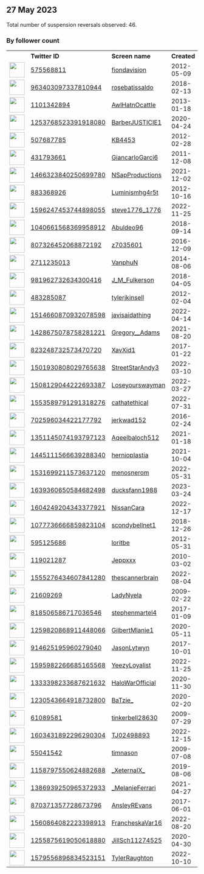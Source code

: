 
## 27 May 2023
Total number of suspension reversals observed: 46.

### By follower count
<table><tr><th></th><th align="left">Twitter ID</th><th align="left">Screen name</th>
<th align="left">Created</th><th align="left">Status</th><th align="left">Suspended</th><th align="left">Followers</th>
<tr><td><a href="https://pbs.twimg.com/profile_images/1662250952525578240/doclqhrW_normal.jpg"><img src="https://pbs.twimg.com/profile_images/1662250952525578240/doclqhrW_normal.jpg" width="40px" height="40px" align="center"/></a></td><td><a href="https://twitter.com/intent/user?user_id=575568811">575568811</a></td><td><a href="https://twitter.com/fiondavision">fiondavision</a></td><td>2012-05-09</td><td align="center"></td><td>2022-02-13</td><td>3733</td></tr>
<tr><td><a href="https://pbs.twimg.com/profile_images/1658801846331363328/C9iz6Wk7_normal.jpg"><img src="https://pbs.twimg.com/profile_images/1658801846331363328/C9iz6Wk7_normal.jpg" width="40px" height="40px" align="center"/></a></td><td><a href="https://twitter.com/intent/user?user_id=963403097337810944">963403097337810944</a></td><td><a href="https://twitter.com/rosebatissaldo">rosebatissaldo</a></td><td>2018-02-13</td><td align="center"></td><td>2022-11-04</td><td>3638</td></tr>
<tr><td><a href="https://pbs.twimg.com/profile_images/3534244090/897898fca6a347542db66681f8bfee9d_normal.jpeg"><img src="https://pbs.twimg.com/profile_images/3534244090/897898fca6a347542db66681f8bfee9d_normal.jpeg" width="40px" height="40px" align="center"/></a></td><td><a href="https://twitter.com/intent/user?user_id=1101342894">1101342894</a></td><td><a href="https://twitter.com/AwlHatnOcattle">AwlHatnOcattle</a></td><td>2013-01-18</td><td align="center"></td><td>2023-05-24</td><td>1633</td></tr>
<tr><td><a href="https://pbs.twimg.com/profile_images/1352003254448779271/CEPWH4S9_normal.jpg"><img src="https://pbs.twimg.com/profile_images/1352003254448779271/CEPWH4S9_normal.jpg" width="40px" height="40px" align="center"/></a></td><td><a href="https://twitter.com/intent/user?user_id=1253768523391918080">1253768523391918080</a></td><td><a href="https://twitter.com/BarberJUSTICIE1">BarberJUSTICIE1</a></td><td>2020-04-24</td><td align="center"></td><td>2022-08-05</td><td>1572</td></tr>
<tr><td><a href="https://pbs.twimg.com/profile_images/1295496689269104640/qioYatgq_normal.jpg"><img src="https://pbs.twimg.com/profile_images/1295496689269104640/qioYatgq_normal.jpg" width="40px" height="40px" align="center"/></a></td><td><a href="https://twitter.com/intent/user?user_id=507687785">507687785</a></td><td><a href="https://twitter.com/KB4453">KB4453</a></td><td>2012-02-28</td><td align="center"></td><td></td><td>1474</td></tr>
<tr><td><a href="https://pbs.twimg.com/profile_images/524556035856400384/jcH0airN_normal.jpeg"><img src="https://pbs.twimg.com/profile_images/524556035856400384/jcH0airN_normal.jpeg" width="40px" height="40px" align="center"/></a></td><td><a href="https://twitter.com/intent/user?user_id=431793661">431793661</a></td><td><a href="https://twitter.com/GiancarloGarci6">GiancarloGarci6</a></td><td>2011-12-08</td><td align="center"></td><td>2022-10-20</td><td>1444</td></tr>
<tr><td><a href="https://pbs.twimg.com/profile_images/1662221975773917184/4hSmJz3j_normal.jpg"><img src="https://pbs.twimg.com/profile_images/1662221975773917184/4hSmJz3j_normal.jpg" width="40px" height="40px" align="center"/></a></td><td><a href="https://twitter.com/intent/user?user_id=1466323840250699780">1466323840250699780</a></td><td><a href="https://twitter.com/NSapProductions">NSapProductions</a></td><td>2021-12-02</td><td align="center"></td><td>2023-04-24</td><td>1252</td></tr>
<tr><td><a href="https://pbs.twimg.com/profile_images/1651193696564707330/ddRI36_A_normal.png"><img src="https://pbs.twimg.com/profile_images/1651193696564707330/ddRI36_A_normal.png" width="40px" height="40px" align="center"/></a></td><td><a href="https://twitter.com/intent/user?user_id=883368926">883368926</a></td><td><a href="https://twitter.com/Luminismhg4r5t">Luminismhg4r5t</a></td><td>2012-10-16</td><td align="center"></td><td></td><td>633</td></tr>
<tr><td><a href="https://pbs.twimg.com/profile_images/1655407844676468737/uVD7Du2q_normal.jpg"><img src="https://pbs.twimg.com/profile_images/1655407844676468737/uVD7Du2q_normal.jpg" width="40px" height="40px" align="center"/></a></td><td><a href="https://twitter.com/intent/user?user_id=1596247453744898055">1596247453744898055</a></td><td><a href="https://twitter.com/steve1776_1776">steve1776_1776</a></td><td>2022-11-25</td><td align="center"></td><td>2023-05-16</td><td>617</td></tr>
<tr><td><a href="https://pbs.twimg.com/profile_images/1482004185881411585/oS8h64yM_normal.jpg"><img src="https://pbs.twimg.com/profile_images/1482004185881411585/oS8h64yM_normal.jpg" width="40px" height="40px" align="center"/></a></td><td><a href="https://twitter.com/intent/user?user_id=1040661568369958912">1040661568369958912</a></td><td><a href="https://twitter.com/Abuldeo96">Abuldeo96</a></td><td>2018-09-14</td><td align="center"></td><td>2023-05-18</td><td>595</td></tr>
<tr><td><a href="https://pbs.twimg.com/profile_images/1632391714538225664/7GhRoa8u_normal.jpg"><img src="https://pbs.twimg.com/profile_images/1632391714538225664/7GhRoa8u_normal.jpg" width="40px" height="40px" align="center"/></a></td><td><a href="https://twitter.com/intent/user?user_id=807326452068872192">807326452068872192</a></td><td><a href="https://twitter.com/z7035601">z7035601</a></td><td>2016-12-09</td><td align="center"></td><td>2022-09-02</td><td>577</td></tr>
<tr><td><a href="https://pbs.twimg.com/profile_images/572205923789246464/TvZnVTKO_normal.jpeg"><img src="https://pbs.twimg.com/profile_images/572205923789246464/TvZnVTKO_normal.jpeg" width="40px" height="40px" align="center"/></a></td><td><a href="https://twitter.com/intent/user?user_id=2711235013">2711235013</a></td><td><a href="https://twitter.com/VanphuN">VanphuN</a></td><td>2014-08-06</td><td align="center">🔒</td><td>2022-12-02</td><td>540</td></tr>
<tr><td><a href="https://pbs.twimg.com/profile_images/1286737390523092992/KNXtvkxg_normal.jpg"><img src="https://pbs.twimg.com/profile_images/1286737390523092992/KNXtvkxg_normal.jpg" width="40px" height="40px" align="center"/></a></td><td><a href="https://twitter.com/intent/user?user_id=981962732634300416">981962732634300416</a></td><td><a href="https://twitter.com/J_M_Fulkerson">J_M_Fulkerson</a></td><td>2018-04-05</td><td align="center"></td><td></td><td>468</td></tr>
<tr><td><a href="https://pbs.twimg.com/profile_images/1661875390757863424/_rjZGqf3_normal.jpg"><img src="https://pbs.twimg.com/profile_images/1661875390757863424/_rjZGqf3_normal.jpg" width="40px" height="40px" align="center"/></a></td><td><a href="https://twitter.com/intent/user?user_id=483285087">483285087</a></td><td><a href="https://twitter.com/tylerjkinsell">tylerjkinsell</a></td><td>2012-02-04</td><td align="center"></td><td>2022-05-04</td><td>462</td></tr>
<tr><td><a href="https://pbs.twimg.com/profile_images/1516417441940787202/DEBjLu0I_normal.jpg"><img src="https://pbs.twimg.com/profile_images/1516417441940787202/DEBjLu0I_normal.jpg" width="40px" height="40px" align="center"/></a></td><td><a href="https://twitter.com/intent/user?user_id=1514660870932078598">1514660870932078598</a></td><td><a href="https://twitter.com/javisaidathing">javisaidathing</a></td><td>2022-04-14</td><td align="center"></td><td>2023-05-23</td><td>238</td></tr>
<tr><td><a href="https://pbs.twimg.com/profile_images/1493403251584258048/b80xcJAg_normal.jpg"><img src="https://pbs.twimg.com/profile_images/1493403251584258048/b80xcJAg_normal.jpg" width="40px" height="40px" align="center"/></a></td><td><a href="https://twitter.com/intent/user?user_id=1428675078758281221">1428675078758281221</a></td><td><a href="https://twitter.com/Gregory__Adams">Gregory__Adams</a></td><td>2021-08-20</td><td align="center"></td><td>2022-03-07</td><td>182</td></tr>
<tr><td><a href="https://pbs.twimg.com/profile_images/1027730819811602437/fmpOEx_H_normal.jpg"><img src="https://pbs.twimg.com/profile_images/1027730819811602437/fmpOEx_H_normal.jpg" width="40px" height="40px" align="center"/></a></td><td><a href="https://twitter.com/intent/user?user_id=823248732573470720">823248732573470720</a></td><td><a href="https://twitter.com/XavXid1">XavXid1</a></td><td>2017-01-22</td><td align="center"></td><td></td><td>181</td></tr>
<tr><td><a href="https://pbs.twimg.com/profile_images/1503372464348352515/MZlIdm2G_normal.jpg"><img src="https://pbs.twimg.com/profile_images/1503372464348352515/MZlIdm2G_normal.jpg" width="40px" height="40px" align="center"/></a></td><td><a href="https://twitter.com/intent/user?user_id=1501930808029765638">1501930808029765638</a></td><td><a href="https://twitter.com/StreetStarAndy3">StreetStarAndy3</a></td><td>2022-03-10</td><td align="center"></td><td>2022-03-19</td><td>173</td></tr>
<tr><td><a href="https://pbs.twimg.com/profile_images/1512984149451231241/V361LDKF_normal.jpg"><img src="https://pbs.twimg.com/profile_images/1512984149451231241/V361LDKF_normal.jpg" width="40px" height="40px" align="center"/></a></td><td><a href="https://twitter.com/intent/user?user_id=1508129044222693387">1508129044222693387</a></td><td><a href="https://twitter.com/Loseyourswayman">Loseyourswayman</a></td><td>2022-03-27</td><td align="center"></td><td>2022-05-16</td><td>154</td></tr>
<tr><td><a href="https://pbs.twimg.com/profile_images/1660771677758803969/Qa7DUCGe_normal.jpg"><img src="https://pbs.twimg.com/profile_images/1660771677758803969/Qa7DUCGe_normal.jpg" width="40px" height="40px" align="center"/></a></td><td><a href="https://twitter.com/intent/user?user_id=1553589791291318276">1553589791291318276</a></td><td><a href="https://twitter.com/cathatethical">cathatethical</a></td><td>2022-07-31</td><td align="center"></td><td>2023-05-19</td><td>127</td></tr>
<tr><td><a href="https://pbs.twimg.com/profile_images/1543068479665864704/JTt5WLh2_normal.jpg"><img src="https://pbs.twimg.com/profile_images/1543068479665864704/JTt5WLh2_normal.jpg" width="40px" height="40px" align="center"/></a></td><td><a href="https://twitter.com/intent/user?user_id=702596034422177792">702596034422177792</a></td><td><a href="https://twitter.com/jerkwad152">jerkwad152</a></td><td>2016-02-24</td><td align="center"></td><td>2022-08-23</td><td>114</td></tr>
<tr><td><a href="https://pbs.twimg.com/profile_images/1532389000161501185/XCE2Yif-_normal.jpg"><img src="https://pbs.twimg.com/profile_images/1532389000161501185/XCE2Yif-_normal.jpg" width="40px" height="40px" align="center"/></a></td><td><a href="https://twitter.com/intent/user?user_id=1351145074193797123">1351145074193797123</a></td><td><a href="https://twitter.com/Aqeelbaloch512">Aqeelbaloch512</a></td><td>2021-01-18</td><td align="center"></td><td>2023-05-19</td><td>113</td></tr>
<tr><td><a href="https://pbs.twimg.com/profile_images/1445111959389626369/OUTnTlHG_normal.jpg"><img src="https://pbs.twimg.com/profile_images/1445111959389626369/OUTnTlHG_normal.jpg" width="40px" height="40px" align="center"/></a></td><td><a href="https://twitter.com/intent/user?user_id=1445111566639288340">1445111566639288340</a></td><td><a href="https://twitter.com/hernioplastia">hernioplastia</a></td><td>2021-10-04</td><td align="center"></td><td>2022-11-09</td><td>113</td></tr>
<tr><td><a href="https://pbs.twimg.com/profile_images/1578000385989611520/kXS1I9s1_normal.jpg"><img src="https://pbs.twimg.com/profile_images/1578000385989611520/kXS1I9s1_normal.jpg" width="40px" height="40px" align="center"/></a></td><td><a href="https://twitter.com/intent/user?user_id=1531699211573637120">1531699211573637120</a></td><td><a href="https://twitter.com/menosnerom">menosnerom</a></td><td>2022-05-31</td><td align="center">🔒</td><td>2022-10-31</td><td>110</td></tr>
<tr><td><a href="https://pbs.twimg.com/profile_images/1639362106373062663/7x0MwiSi_normal.jpg"><img src="https://pbs.twimg.com/profile_images/1639362106373062663/7x0MwiSi_normal.jpg" width="40px" height="40px" align="center"/></a></td><td><a href="https://twitter.com/intent/user?user_id=1639360650584682498">1639360650584682498</a></td><td><a href="https://twitter.com/ducksfann1988">ducksfann1988</a></td><td>2023-03-24</td><td align="center"></td><td>2023-05-17</td><td>86</td></tr>
<tr><td><a href="https://pbs.twimg.com/profile_images/1604249884865056768/I4kuYb1E_normal.jpg"><img src="https://pbs.twimg.com/profile_images/1604249884865056768/I4kuYb1E_normal.jpg" width="40px" height="40px" align="center"/></a></td><td><a href="https://twitter.com/intent/user?user_id=1604249204343377921">1604249204343377921</a></td><td><a href="https://twitter.com/NissanCara">NissanCara</a></td><td>2022-12-17</td><td align="center"></td><td>2023-02-02</td><td>84</td></tr>
<tr><td><a href="https://pbs.twimg.com/profile_images/1437764767041658885/17XTyjYg_normal.jpg"><img src="https://pbs.twimg.com/profile_images/1437764767041658885/17XTyjYg_normal.jpg" width="40px" height="40px" align="center"/></a></td><td><a href="https://twitter.com/intent/user?user_id=1077736666859823104">1077736666859823104</a></td><td><a href="https://twitter.com/scondybellnet1">scondybellnet1</a></td><td>2018-12-26</td><td align="center"></td><td>2023-01-16</td><td>81</td></tr>
<tr><td><a href="https://pbs.twimg.com/profile_images/1120532333877170178/tQ_yaDw8_normal.jpg"><img src="https://pbs.twimg.com/profile_images/1120532333877170178/tQ_yaDw8_normal.jpg" width="40px" height="40px" align="center"/></a></td><td><a href="https://twitter.com/intent/user?user_id=595125686">595125686</a></td><td><a href="https://twitter.com/loritbe">loritbe</a></td><td>2012-05-31</td><td align="center">🔒</td><td>2022-09-12</td><td>78</td></tr>
<tr><td><a href="https://pbs.twimg.com/profile_images/1496829820889489416/aQhUQfP3_normal.jpg"><img src="https://pbs.twimg.com/profile_images/1496829820889489416/aQhUQfP3_normal.jpg" width="40px" height="40px" align="center"/></a></td><td><a href="https://twitter.com/intent/user?user_id=119021287">119021287</a></td><td><a href="https://twitter.com/Jeppxxx">Jeppxxx</a></td><td>2010-03-02</td><td align="center"></td><td>2023-04-06</td><td>65</td></tr>
<tr><td><a href="https://pbs.twimg.com/profile_images/1558949898132897797/xXNkMk9v_normal.jpg"><img src="https://pbs.twimg.com/profile_images/1558949898132897797/xXNkMk9v_normal.jpg" width="40px" height="40px" align="center"/></a></td><td><a href="https://twitter.com/intent/user?user_id=1555276434607841280">1555276434607841280</a></td><td><a href="https://twitter.com/thescannerbrain">thescannerbrain</a></td><td>2022-08-04</td><td align="center"></td><td>2022-08-17</td><td>65</td></tr>
<tr><td><a href="https://pbs.twimg.com/profile_images/538596552877817856/QLtjh-Q5_normal.jpeg"><img src="https://pbs.twimg.com/profile_images/538596552877817856/QLtjh-Q5_normal.jpeg" width="40px" height="40px" align="center"/></a></td><td><a href="https://twitter.com/intent/user?user_id=21609269">21609269</a></td><td><a href="https://twitter.com/LadyNyela">LadyNyela</a></td><td>2009-02-22</td><td align="center"></td><td>2023-01-25</td><td>61</td></tr>
<tr><td><a href="https://pbs.twimg.com/profile_images/941070377136087041/mVeUZgI__normal.jpg"><img src="https://pbs.twimg.com/profile_images/941070377136087041/mVeUZgI__normal.jpg" width="40px" height="40px" align="center"/></a></td><td><a href="https://twitter.com/intent/user?user_id=818506586717036546">818506586717036546</a></td><td><a href="https://twitter.com/stephenmartel4">stephenmartel4</a></td><td>2017-01-09</td><td align="center"></td><td></td><td>54</td></tr>
<tr><td><a href="https://pbs.twimg.com/profile_images/1261289187787112448/zT42P9Es_normal.jpg"><img src="https://pbs.twimg.com/profile_images/1261289187787112448/zT42P9Es_normal.jpg" width="40px" height="40px" align="center"/></a></td><td><a href="https://twitter.com/intent/user?user_id=1259820868911448066">1259820868911448066</a></td><td><a href="https://twitter.com/GilbertMlanie1">GilbertMlanie1</a></td><td>2020-05-11</td><td align="center"></td><td></td><td>48</td></tr>
<tr><td><a href="https://abs.twimg.com/sticky/default_profile_images/default_profile_normal.png"><img src="https://abs.twimg.com/sticky/default_profile_images/default_profile_normal.png" width="40px" height="40px" align="center"/></a></td><td><a href="https://twitter.com/intent/user?user_id=914625195960279040">914625195960279040</a></td><td><a href="https://twitter.com/JasonLytwyn">JasonLytwyn</a></td><td>2017-10-01</td><td align="center"></td><td></td><td>42</td></tr>
<tr><td><a href="https://pbs.twimg.com/profile_images/1595985668953497601/Bjdr12uf_normal.jpg"><img src="https://pbs.twimg.com/profile_images/1595985668953497601/Bjdr12uf_normal.jpg" width="40px" height="40px" align="center"/></a></td><td><a href="https://twitter.com/intent/user?user_id=1595982266685165568">1595982266685165568</a></td><td><a href="https://twitter.com/YeezyLoyalist">YeezyLoyalist</a></td><td>2022-11-25</td><td align="center"></td><td>2022-11-29</td><td>41</td></tr>
<tr><td><a href="https://pbs.twimg.com/profile_images/1347522341488656386/48z5gB1r_normal.jpg"><img src="https://pbs.twimg.com/profile_images/1347522341488656386/48z5gB1r_normal.jpg" width="40px" height="40px" align="center"/></a></td><td><a href="https://twitter.com/intent/user?user_id=1333398233687621632">1333398233687621632</a></td><td><a href="https://twitter.com/HaloWarOfficial">HaloWarOfficial</a></td><td>2020-11-30</td><td align="center"></td><td></td><td>29</td></tr>
<tr><td><a href="https://pbs.twimg.com/profile_images/1662236311711887360/_JplHezu_normal.jpg"><img src="https://pbs.twimg.com/profile_images/1662236311711887360/_JplHezu_normal.jpg" width="40px" height="40px" align="center"/></a></td><td><a href="https://twitter.com/intent/user?user_id=1230543664918732800">1230543664918732800</a></td><td><a href="https://twitter.com/BaTzie_">BaTzie_</a></td><td>2020-02-20</td><td align="center"></td><td></td><td>23</td></tr>
<tr><td><a href="https://pbs.twimg.com/profile_images/1552762214758711297/bJdjRWHb_normal.jpg"><img src="https://pbs.twimg.com/profile_images/1552762214758711297/bJdjRWHb_normal.jpg" width="40px" height="40px" align="center"/></a></td><td><a href="https://twitter.com/intent/user?user_id=61089581">61089581</a></td><td><a href="https://twitter.com/tinkerbell28630">tinkerbell28630</a></td><td>2009-07-29</td><td align="center">🔒</td><td>2022-08-21</td><td>22</td></tr>
<tr><td><a href="https://pbs.twimg.com/profile_images/1631936348910424064/-2peBh50_normal.jpg"><img src="https://pbs.twimg.com/profile_images/1631936348910424064/-2peBh50_normal.jpg" width="40px" height="40px" align="center"/></a></td><td><a href="https://twitter.com/intent/user?user_id=1603431892296290304">1603431892296290304</a></td><td><a href="https://twitter.com/TJ02498893">TJ02498893</a></td><td>2022-12-15</td><td align="center"></td><td>2023-05-03</td><td>9</td></tr>
<tr><td><a href="https://pbs.twimg.com/profile_images/2488457745/image_normal.jpg"><img src="https://pbs.twimg.com/profile_images/2488457745/image_normal.jpg" width="40px" height="40px" align="center"/></a></td><td><a href="https://twitter.com/intent/user?user_id=55041542">55041542</a></td><td><a href="https://twitter.com/timnason">timnason</a></td><td>2009-07-08</td><td align="center"></td><td>2022-09-11</td><td>5</td></tr>
<tr><td><a href="https://pbs.twimg.com/profile_images/1653731798839357441/D3AzQZPS_normal.png"><img src="https://pbs.twimg.com/profile_images/1653731798839357441/D3AzQZPS_normal.png" width="40px" height="40px" align="center"/></a></td><td><a href="https://twitter.com/intent/user?user_id=1158797550624882688">1158797550624882688</a></td><td><a href="https://twitter.com/_XeternalX_">_XeternalX_</a></td><td>2019-08-06</td><td align="center">🔒</td><td>2023-05-23</td><td>5</td></tr>
<tr><td><a href="https://pbs.twimg.com/profile_images/1386940214019510272/Y3_7GaoZ_normal.jpg"><img src="https://pbs.twimg.com/profile_images/1386940214019510272/Y3_7GaoZ_normal.jpg" width="40px" height="40px" align="center"/></a></td><td><a href="https://twitter.com/intent/user?user_id=1386939250965372933">1386939250965372933</a></td><td><a href="https://twitter.com/_MelanieFerrari">_MelanieFerrari</a></td><td>2021-04-27</td><td align="center"></td><td>2022-12-27</td><td>4</td></tr>
<tr><td><a href="https://abs.twimg.com/sticky/default_profile_images/default_profile_normal.png"><img src="https://abs.twimg.com/sticky/default_profile_images/default_profile_normal.png" width="40px" height="40px" align="center"/></a></td><td><a href="https://twitter.com/intent/user?user_id=870371357728673796">870371357728673796</a></td><td><a href="https://twitter.com/AnsleyREvans">AnsleyREvans</a></td><td>2017-06-01</td><td align="center"></td><td>2023-03-21</td><td>3</td></tr>
<tr><td><a href="https://pbs.twimg.com/profile_images/1560865728345022465/3m0PuDaQ_normal.jpg"><img src="https://pbs.twimg.com/profile_images/1560865728345022465/3m0PuDaQ_normal.jpg" width="40px" height="40px" align="center"/></a></td><td><a href="https://twitter.com/intent/user?user_id=1560864082223398913">1560864082223398913</a></td><td><a href="https://twitter.com/FrancheskaVar16">FrancheskaVar16</a></td><td>2022-08-20</td><td align="center"></td><td>2022-09-03</td><td>1</td></tr>
<tr><td><a href="https://pbs.twimg.com/profile_images/1554958116055285762/xgD_gkzR_normal.png"><img src="https://pbs.twimg.com/profile_images/1554958116055285762/xgD_gkzR_normal.png" width="40px" height="40px" align="center"/></a></td><td><a href="https://twitter.com/intent/user?user_id=1255875619050618880">1255875619050618880</a></td><td><a href="https://twitter.com/JillSch11274525">JillSch11274525</a></td><td>2020-04-30</td><td align="center"></td><td>2022-08-22</td><td>0</td></tr>
<tr><td><a href="https://pbs.twimg.com/profile_images/1579557100757389314/xEXMF4Cr_normal.png"><img src="https://pbs.twimg.com/profile_images/1579557100757389314/xEXMF4Cr_normal.png" width="40px" height="40px" align="center"/></a></td><td><a href="https://twitter.com/intent/user?user_id=1579556896834523151">1579556896834523151</a></td><td><a href="https://twitter.com/TylerRaughton">TylerRaughton</a></td><td>2022-10-10</td><td align="center"></td><td>2023-04-14</td><td>0</td></tr>
</table>
